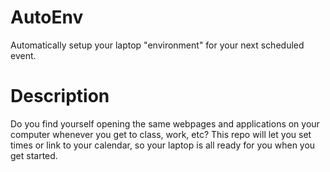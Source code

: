 # AutoEnv
Automatically setup your laptop "environment" for your next scheduled event.

# Description
Do you find yourself opening the same webpages and applications on your computer whenever you get to class, work, etc?  This repo will let you set times or link to your calendar, so your laptop is all ready for you when you get started.


